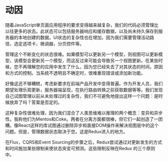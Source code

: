 # 动因

随着JavaScript单页面应用程序的要求变得越来越复杂，我们的代码必须管理比以往更多的状态。此状态可以包括服务器响应和缓存数据，以及尚未持久保存到服务器的本地创建的数据。UI状态的复杂性也在增加，因为我们需要管理活动路径，选定选项卡，微调器，分页控件等。

管理这个不断变化的状态很难。如果模型可以更新另一个模型，则视图可以更新模型，该模型会更新另一个模型，而这反过来可能会导致另一个视图更新。在某些时候，您不再理解您的应用中发生了什么，因为您已经失去了对其状态的时间，原因和方式的控制。当系统不透明且不确定时，很难重现错误或添加新功能。

好像这还不够糟糕，考虑新要求在前端产品开发中变得普遍。作为开发人员，我们期望处理乐观更新，服务器端呈现，在执行路由转换之前获取数据等等。我们发现自己试图管理以前从未处理过的复杂性，我们不可避免地提出这样一个问题：是时候放弃了吗？答案是否定的。

这种复杂性很难处理，因为我们混合了人类思维难以推理的两个概念：变异和异步性。我称他们为Mentos和Coke。两者在分离方面都很棒，但它们一起创造了一团糟。像React这样的库试图通过删除异步和直接DOM操作来解决视图层中的这个问题。但是，管理数据状态取决于您。这是Redux进入的地方。

在Flux，CQRS和Event Sourcing的步骤之后，Redux尝试通过对更新发生的方式和时间施加某些限制来使状态突变可预测。这些限制反映在Redux 的三个原则中。